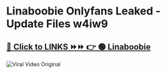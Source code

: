 
 # Linaboobie Onlyfans Leaked - Update Files w4iw9

## <h2><a href="https://clipsfans.com/Linaboobie&ref=git">🔗 Click to LINKS ⏩⏩ 👉 🟢 Linaboobie </a></h2>

<a href="https://clipsfans.com/Linaboobie&ref=git" rel="nofollow" data-target="animated-image.originalLink"><img src="https://i.ibb.co.com/xMMVF88/686577567.gif" alt="Viral Video Original" style="max-width: 100%; display: inline-block;" data-target="animated-image.originalImage"></a>

